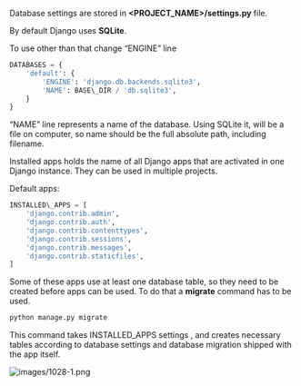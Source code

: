 


  
Database settings are stored in **<PROJECT\_NAME>/settings.py** file.   
  
By default Django uses **SQLite**.   
  
To use other than that change “ENGINE” line  
  

```python
DATABASES = {  
    'default': {  
        'ENGINE': 'django.db.backends.sqlite3',  
        'NAME': BASE\_DIR / 'db.sqlite3',  
    }  
}  

```
  
  
“NAME” line represents a name of the database. Using SQLite it, will be a file on computer, so name should be the full absolute path, including filename.  
  
Installed apps holds the name of all Django apps that are activated in one Django instance. They can be used in multiple projects.  
  
Default apps:  
  

```python
INSTALLED\_APPS = [  
    'django.contrib.admin',  
    'django.contrib.auth',  
    'django.contrib.contenttypes',  
    'django.contrib.sessions',  
    'django.contrib.messages',  
    'django.contrib.staticfiles',  
]  

```
  
  
Some of these apps use at least one database table, so they need to be created before apps can be used. To do that a **migrate** command has to be used.  
  

```python
python manage.py migrate
```
  
  
This command takes INSTALLED\_APPS settings , and creates necessary tables according to database settings and database migration shipped with the app itself.  
  
![images/1028-1.png](images/1028-1.png)  
  

